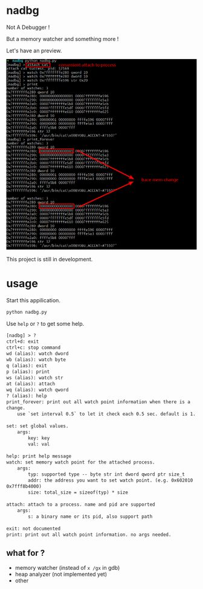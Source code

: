 # nadbg

Not A Debugger !

But a memory watcher and something more !

Let's have an preview.

![demo1](img/1.png)

This project is still in development.

# usage

Start this appilication.

```py
python nadbg.py
```

Use `help` or `?` to get some help.

```raw
[nadbg] > ?
ctrl+d: exit
ctrl+c: stop command
wd (alias): watch dword
wb (alias): watch byte
q (alias): exit
p (alias): print
ws (alias): watch str
at (alias): attach
wq (alias): watch qword
? (alias): help
print_forever: print out all watch point information when there is a change.
    use `set interval 0.5` to let it check each 0.5 sec. default is 1.

set: set global values.
    args:
        key: key
        val: val

help: print help message
watch: set memory watch point for the attached process.
    args:
        typ: supported type -- byte str int dword qword ptr size_t
        addr: the address you want to set watch point. (e.g. 0x602010  0x7fff8b4000)
        size: total_size = sizeof(typ) * size

attach: attach to a process. name and pid are supported
    args:
        s: a binary name or its pid, also support path

exit: not documented
print: print out all watch point information. no args needed.
```

## what for ?

- memory watcher (instead of `x /gx` in gdb)
- heap analyzer (not implemented yet)
- other